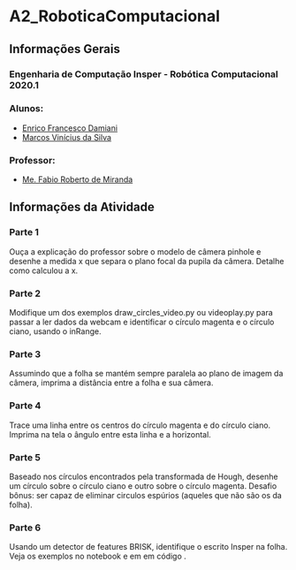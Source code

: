 # A2_RoboticaComputacional

<h2>Informações Gerais</h2>

<h3>Engenharia de Computação Insper - Robótica Computacional 2020.1</h3>

<h3>Alunos:</h3>
<ul>
  <li><a href=https://www.linkedin.com/in/enrico-damiani-125527196/>Enrico Francesco Damiani</a></li>
  <li><a href=https://www.linkedin.com/in/marcosvinis28/>Marcos Vinícius da Silva</a></li>
</ul>

<h3>Professor:</h3> 
<ul>
  <li><a href=https://www.linkedin.com/in/fabiodemiranda/>Me. Fabio Roberto de Miranda</a></li>
</ul>

<h2>Informações da Atividade</h2>

<h3>Parte 1</h3>
<p>
Ouça a explicação do professor sobre o modelo de câmera pinhole e desenhe a medida x que separa o plano focal da pupila da câmera. Detalhe como calculou a x.
</p>

<h3>Parte 2</h3>
<p>
Modifique um dos exemplos draw_circles_video.py ou videoplay.py para passar a ler dados da webcam e identificar o círculo magenta e o círculo ciano, usando o inRange.
</p>

<h3>Parte 3</h3>
<p>
Assumindo que a folha se mantém sempre paralela ao plano de imagem da câmera, imprima a distância entre a folha e sua câmera.
</p>

<h3>Parte 4</h3>
<p>
Trace uma linha entre os centros do círculo magenta e do círculo ciano. Imprima na tela o ângulo entre esta linha e a horizontal.
</p>

<h3>Parte 5</h3>
<p>
Baseado nos círculos encontrados pela transformada de Hough, desenhe um círculo sobre o círculo ciano e outro sobre o círculo magenta. Desafio bônus: ser capaz de eliminar circulos espúrios (aqueles que não são os da folha).
</p>

<h3>Parte 6</h3>
<p>
Usando um detector de features BRISK, identifique o escrito Insper na folha. Veja os exemplos no notebook e em em código .
</p>

